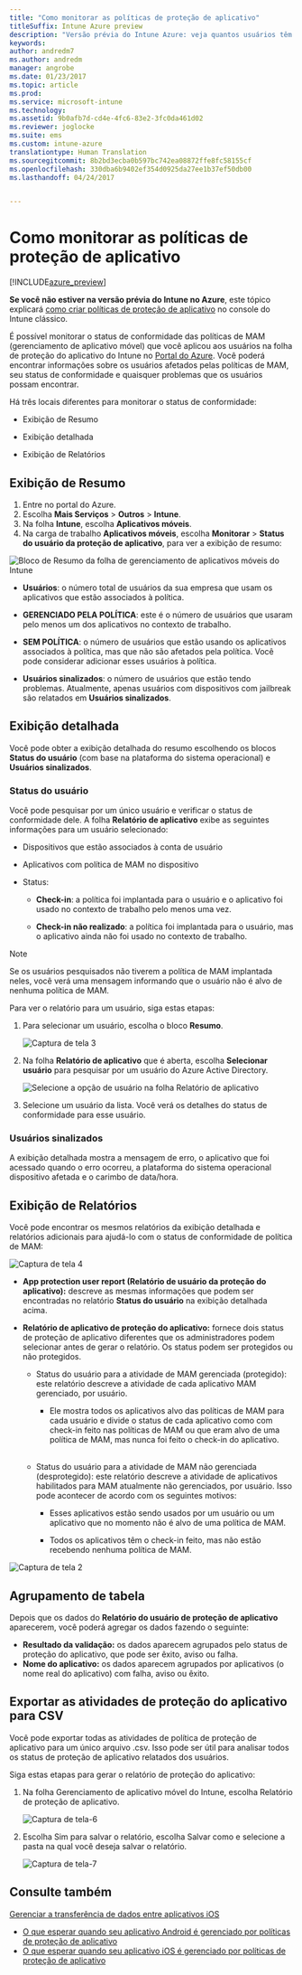 ```yaml
---
title: "Como monitorar as políticas de proteção de aplicativo"
titleSuffix: Intune Azure preview
description: "Versão prévia do Intune Azure: veja quantos usuários têm a política e faça uma busca detalhada para encontrar mais detalhes."
keywords: 
author: andredm7
ms.author: andredm
manager: angrobe
ms.date: 01/23/2017
ms.topic: article
ms.prod: 
ms.service: microsoft-intune
ms.technology: 
ms.assetid: 9b0afb7d-cd4e-4fc6-83e2-3fc0da461d02
ms.reviewer: joglocke
ms.suite: ems
ms.custom: intune-azure
translationtype: Human Translation
ms.sourcegitcommit: 8b2bd3ecba0b597bc742ea08872ffe8fc58155cf
ms.openlocfilehash: 330dba6b9402ef354d0925da27ee1b37ef50db00
ms.lasthandoff: 04/24/2017


---
```


# <a name="how-to-monitor-app-protection-policies"></a>Como monitorar as políticas de proteção de aplicativo
[!INCLUDE[azure_preview](../includes/azure_preview.md)]

**Se você não estiver na versão prévia do Intune no Azure**, este tópico explicará [como criar políticas de proteção de aplicativo](https://docs.microsoft.com/en-us/intune/deploy-use/create-and-deploy-mobile-app-management-policies-with-microsoft-intune) no console do Intune clássico.


É possível monitorar o status de conformidade das políticas de MAM (gerenciamento de aplicativo móvel) que você aplicou aos usuários na folha de proteção do aplicativo do Intune no [Portal do Azure](https://portal.azure.com). Você poderá encontrar informações sobre os usuários afetados pelas políticas de MAM, seu status de conformidade e quaisquer problemas que os usuários possam encontrar.

Há três locais diferentes para monitorar o status de conformidade:

-   Exibição de Resumo

-   Exibição detalhada

-   Exibição de Relatórios

## <a name="summary-view"></a>Exibição de Resumo

1. Entre no portal do Azure.
2. Escolha **Mais Serviços** > **Outros** > **Intune**.
3. Na folha **Intune**, escolha **Aplicativos móveis**.
4. Na carga de trabalho **Aplicativos móveis**, escolha **Monitorar** > **Status do usuário da proteção de aplicativo**, para ver a exibição de resumo:

![Bloco de Resumo da folha de gerenciamento de aplicativos móveis do Intune](../media/app-protection-user-status-summary.png)

-   **Usuários**: o número total de usuários da sua empresa que usam os aplicativos que estão associados à política.

-   **GERENCIADO PELA POLÍTICA**: este é o número de usuários que usaram pelo menos um dos aplicativos no contexto de trabalho.

-   **SEM POLÍTICA**: o número de usuários que estão usando os aplicativos associados à política, mas que não são afetados pela política. Você pode considerar adicionar esses usuários à política.

- **Usuários sinalizados**: o número de usuários que estão tendo problemas. Atualmente, apenas usuários com dispositivos com jailbreak são relatados em **Usuários sinalizados**.


## <a name="detailed-view"></a>Exibição detalhada
Você pode obter a exibição detalhada do resumo escolhendo os blocos **Status do usuário** (com base na plataforma do sistema operacional) e **Usuários sinalizados**.

### <a name="user-status"></a>Status do usuário
Você pode pesquisar por um único usuário e verificar o status de conformidade dele. A folha **Relatório de aplicativo** exibe as seguintes informações para um usuário selecionado:
- Dispositivos que estão associados à conta de usuário

- Aplicativos com política de MAM no dispositivo

- Status:

  - **Check-in**: a política foi implantada para o usuário e o aplicativo foi usado no contexto de trabalho pelo menos uma vez.

  - **Check-in não realizado**: a política foi implantada para o usuário, mas o aplicativo ainda não foi usado no contexto de trabalho.

>[!NOTE]
> Se os usuários pesquisados não tiverem a política de MAM implantada neles, você verá uma mensagem informando que o usuário não é alvo de nenhuma política de MAM.

Para ver o relatório para um usuário, siga estas etapas:

1.  Para selecionar um usuário, escolha o bloco **Resumo**.

    ![Captura de tela 3](../media/MAM-reporting-6.png)

2. Na folha **Relatório de aplicativo** que é aberta, escolha **Selecionar usuário** para pesquisar por um usuário do Azure Active Directory.

    ![Selecione a opção de usuário na folha Relatório de aplicativo](../media/MAM-reporting-2.png)

3. Selecione um usuário da lista. Você verá os detalhes do status de conformidade para esse usuário.

### <a name="flagged-users"></a>Usuários sinalizados
A exibição detalhada mostra a mensagem de erro, o aplicativo que foi acessado quando o erro ocorreu, a plataforma do sistema operacional dispositivo afetada e o carimbo de data/hora.

## <a name="reporting-view"></a>Exibição de Relatórios

Você pode encontrar os mesmos relatórios da exibição detalhada e relatórios adicionais para ajudá-lo com o status de conformidade de política de MAM:

![Captura de tela 4](../media/MAM-reporting-7.png)

-   **App protection user report (Relatório de usuário da proteção do aplicativo):** descreve as mesmas informações que podem ser encontradas no relatório **Status do usuário** na exibição detalhada acima.

-   **Relatório de aplicativo de proteção do aplicativo:** fornece dois status de proteção de aplicativo diferentes que os administradores podem selecionar antes de gerar o relatório. Os status podem ser protegidos ou não protegidos.

    -   Status do usuário para a atividade de MAM gerenciada (protegido): este relatório descreve a atividade de cada aplicativo MAM gerenciado, por usuário.

        -   Ele mostra todos os aplicativos alvo das políticas de MAM para cada usuário e divide o status de cada aplicativo como com check-in feito nas políticas de MAM ou que eram alvo de uma política de MAM, mas nunca foi feito o check-in do aplicativo.
<br></br>
    -   Status do usuário para a atividade de MAM não gerenciada (desprotegido): este relatório descreve a atividade de aplicativos habilitados para MAM atualmente não gerenciados, por usuário. Isso pode acontecer de acordo com os seguintes motivos:

        -   Esses aplicativos estão sendo usados por um usuário ou um aplicativo que no momento não é alvo de uma política de MAM.

        -   Todos os aplicativos têm o check-in feito, mas não estão recebendo nenhuma política de MAM.

![Captura de tela 2](../media/MAM-reporting-4.png)

## <a name="table-grouping"></a>Agrupamento de tabela

Depois que os dados do **Relatório do usuário de proteção de aplicativo** aparecerem, você poderá agregar os dados fazendo o seguinte:

- **Resultado da validação:** os dados aparecem agrupados pelo status de proteção do aplicativo, que pode ser êxito, aviso ou falha.
- **Nome do aplicativo:** os dados aparecem agrupados por aplicativos (o nome real do aplicativo) com falha, aviso ou êxito.

## <a name="export-app-protection-activities-to-csv"></a>Exportar as atividades de proteção do aplicativo para CSV

Você pode exportar todas as atividades de política de proteção de aplicativo para um único arquivo .csv. Isso pode ser útil para analisar todos os status de proteção de aplicativo relatados dos usuários.

Siga estas etapas para gerar o relatório de proteção do aplicativo:

1. Na folha Gerenciamento de aplicativo móvel do Intune, escolha Relatório de proteção de aplicativo.

    ![Captura de tela-6](../media/app-protection-report-csv-2.png)

2. Escolha Sim para salvar o relatório, escolha Salvar como e selecione a pasta na qual você deseja salvar o relatório.

    ![Captura de tela-7](../media/app-protection-report-csv-1.png)

## <a name="see-also"></a>Consulte também
[Gerenciar a transferência de dados entre aplicativos iOS](manage-data-transfer-between-ios-apps-with-microsoft-intune.md)

* [O que esperar quando seu aplicativo Android é gerenciado por políticas de proteção de aplicativo](app-protection-enabled-android-apps.md)
* [O que esperar quando seu aplicativo iOS é gerenciado por políticas de proteção de aplicativo](app-protection-enabled-ios-apps.md)

